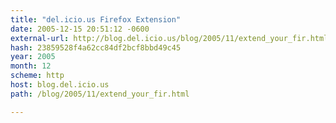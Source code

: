 ```yaml
---
title: "del.icio.us Firefox Extension"
date: 2005-12-15 20:51:12 -0600
external-url: http://blog.del.icio.us/blog/2005/11/extend_your_fir.html
hash: 23859528f4a62cc84df2bcf8bbd49c45
year: 2005
month: 12
scheme: http
host: blog.del.icio.us
path: /blog/2005/11/extend_your_fir.html

---
```



